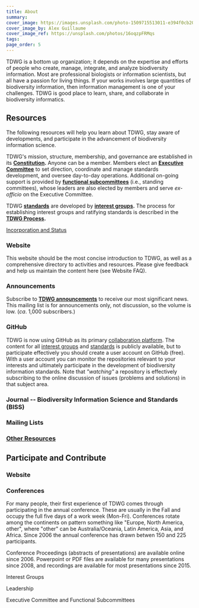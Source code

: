 ```yaml
---
title: About
summary: 
cover_image: https://images.unsplash.com/photo-1509715513011-e394f0cb20c4
cover_image_by: Alex Guillaume
cover_image_ref: https://unsplash.com/photos/16oqzpFRMqs
tags: 
page_order: 5
---
```


TDWG is a bottom up organization; it depends on the expertise and efforts of people who create, manage, integrate, and analyze biodiversity information. Most are professional biologists or information scientists, but all have a passion for living things. If your works involves large quantities of biodiversity information, then information management is one of your challenges. TDWG is good place to learn, share, and collaborate in biodiversity informatics.

## Resources

The following resources will help you learn about TDWG, stay aware of developments, and participate in the advancement of biodiversity information science.

TDWG's mission, structure, membership, and governance are established in its **[Constitution](./constitution/).**  Anyone can be a member.  Members elect an **[Executive Committee](executive)** to set direction, coordinate and manage standards development, and oversee day-to-day operations.  Additional on-going support is provided by **[functional subcommittees](committees/)** (i.e., standing committees), whose leaders are also elected by members and serve _ex-officio_ on the Executive Committee.  

TDWG **[standards](/standards/)** are developed by **[interest groups](/community/).** The process for establishing interest groups and ratifying standards is described in the **[TDWG Process]().**  

[Incorporation and Status]()


### Website

This website should be the most concise introduction to TDWG, as well as a comprehensive directory to activities and resources. Please give feedback and help us maintain the content here (see Website FAQ).

### Announcements

Subscribe to **[TDWG announcements](http://eepurl.com/8VIvn)** to receive our most significant news. This mailing list is for announcements only, not discussion, so the volume is low. (_ca_. 1,000 subscribers.)

### GitHub

TDWG is now using GitHub as its primary [collaboration platform](https://github.com/tdwg). The content for all [interest groups](../../community/) and [standards](../../standards/) is publicly available, but to participate effectively you should create a user account on GitHub (free). With a user account you can monitor the repositories relevant to your interests and ultimately participate in the development of biodiversity information standards.  Note that _"watching"_ a repository is effectively subscribing to the online discussion of issues (problems and solutions) in that subject area.

### Journal -- Biodiversity Information Science and Standards (BISS)



### Mailing Lists


### [Other Resources]()


## Participate and Contribute

### Website

### Conferences

For many people, their first experience of TDWG comes through participating in the annual conference. These are usually in the Fall and occupy the full five days of a work week (Mon-Fri).  Conferences rotate among the continents on pattern something like "Europe, North America, other", where "other" can be Australia/Oceania, Latin America, Asia, and Africa. Since 2006 the annual conference has drawn betwen 150 and 225 participants.

Conference Proceedings (abstracts of presentations) are available online since 2006. Powerpoint or PDF files are available for many presentations since 2008, and recordings are available for most presentations since 2015.

Interest Groups

Leadership

Executive Committee and Functional Subcommittees
